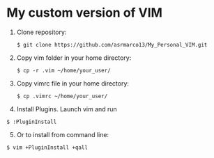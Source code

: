 # My custom version of VIM

1. Clone repository:

   `$ git clone https://github.com/asrmarco13/My_Personal_VIM.git`

2. Copy vim folder in your home directory:

   `$ cp -r .vim ~/home/your_user/`

3. Copy vimrc file in your home directory:

   `$ cp .vimrc ~/home/your_user/`

4. Install Plugins. Launch vim and run 

`$ :PluginInstall`

5. Or to install from command line:

`$ vim +PluginInstall +qall`

